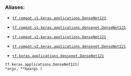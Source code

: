 

### Aliases:

- [ `tf.compat.v1.keras.applications.DenseNet121` ](/api_docs/python/tf/keras/applications/DenseNet121)

- [ `tf.compat.v1.keras.applications.densenet.DenseNet121` ](/api_docs/python/tf/keras/applications/DenseNet121)

- [ `tf.compat.v2.keras.applications.DenseNet121` ](/api_docs/python/tf/keras/applications/DenseNet121)

- [ `tf.compat.v2.keras.applications.densenet.DenseNet121` ](/api_docs/python/tf/keras/applications/DenseNet121)

- [ `tf.keras.applications.densenet.DenseNet121` ](/api_docs/python/tf/keras/applications/DenseNet121)


<devsite-code><pre class="prettyprint lang-python" translate="no" dir="ltr" is-upgraded=""><code translate="no" dir="ltr">tf.keras.applications.DenseNet121(
    *args,
    **kwargs
)
</code></pre></devsite-code>

